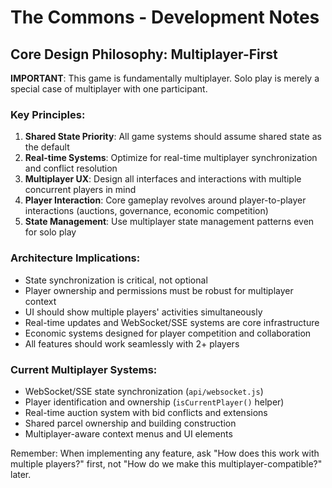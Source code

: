 # The Commons - Development Notes

## Core Design Philosophy: Multiplayer-First

**IMPORTANT**: This game is fundamentally multiplayer. Solo play is merely a special case of multiplayer with one participant.

### Key Principles:

1. **Shared State Priority**: All game systems should assume shared state as the default
2. **Real-time Systems**: Optimize for real-time multiplayer synchronization and conflict resolution
3. **Multiplayer UX**: Design all interfaces and interactions with multiple concurrent players in mind
4. **Player Interaction**: Core gameplay revolves around player-to-player interactions (auctions, governance, economic competition)
5. **State Management**: Use multiplayer state management patterns even for solo play

### Architecture Implications:

- State synchronization is critical, not optional
- Player ownership and permissions must be robust for multiplayer context
- UI should show multiple players' activities simultaneously
- Real-time updates and WebSocket/SSE systems are core infrastructure
- Economic systems designed for player competition and collaboration
- All features should work seamlessly with 2+ players

### Current Multiplayer Systems:

- WebSocket/SSE state synchronization (`api/websocket.js`)
- Player identification and ownership (`isCurrentPlayer()` helper)
- Real-time auction system with bid conflicts and extensions
- Shared parcel ownership and building construction
- Multiplayer-aware context menus and UI elements

Remember: When implementing any feature, ask "How does this work with multiple players?" first, not "How do we make this multiplayer-compatible?" later.